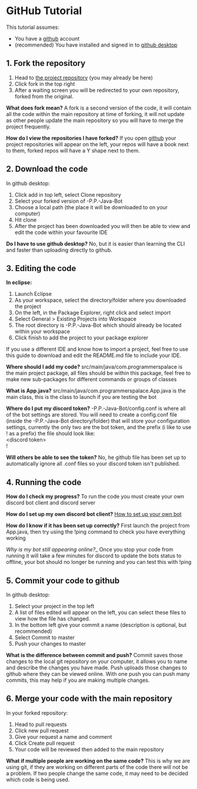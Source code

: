 # GitHub Tutorial

This tutorial assumes:
- You have a [github](https://github.com/) account 
- (recommended) You have installed and signed in to [github desktop](https://desktop.github.com/)

## 1. Fork the repository
1. Head to [the project repository](https://github.com/dkantereivin/-P.P.-Java-Bot) (you may already be here)
2. Click fork in the top right
3. After a waiting screen you will be redirected to your own repository, forked from the original.

__What does fork mean?__
A fork is a second version of the code, it will contain all the code within the main repository at time of forking, it will not update as other people update the main repository so you will have to merge the project frequently.

__How do I view the repositories I have forked?__
If you open [github](https://github.com/) your project repositories will appear on the left, your repos will have a book next to them, forked repos will have a Y shape next to them.

## 2. Download the code
In github desktop:
1. Click add in top left, select Clone repository
2. Select your forked version of -P.P.-Java-Bot
3. Choose a local path (the place it will be downloaded to on your computer)
4. Hit clone
5. After the project has been downloaded you will then be able to view and edit the code within your favourite IDE

__Do I have to use github desktop?__
No, but it is easier than learning the CLI and faster than uploading directly to github.

## 3. Editing the code
__In eclipse:__
1. Launch Eclipse
2. As your workspace, select the directory/folder where you downloaded the project
3. On the left, in the Package Explorer, right click and select import
4. Select General > Existing Projects into Workspace
5. The root directory is -P.P.-Java-Bot which should already be located within your workspace
6. Click finish to add the project to your package explorer

If you use a different IDE and know how to import a project, feel free to use this guide to download and edit the README.md file to include your IDE.

__Where should I add my code?__ src/main/java/com.programmerspalace is the main project package, all files should be within this package, feel free to make new sub-packages for different commands or groups of classes

__What is App.java?__ src/main/java/com.programmerspalace.App.java is the main class, this is the class to launch if you are testing the bot

__Where do I put my discord token?__ -P.P.-Java-Bot/config.conf is where all of the bot settings are stored. You will need to create a config.conf file (inside the -P.P.-Java-Bot directory/folder) that will store your configuration settings, currently the only two are the bot token, and the prefix (i like to use ! as a prefix) the file should look like:
	<br>\<discord token\>
    <br>!
    
__Will others be able to see the token?__ No, he github file has been set up to automatically ignore all .conf files so your discord token isn't published.

## 4. Running the code
__How do I check my progress?__ To run the code you must create your own discord bot client and discord server

__How do I set up my own discord bot client?__ [How to set up your own bot](https://discordpy.readthedocs.io/en/latest/discord.html)

__How do I know if it has been set up correctly?__ First launch the project from App.java, then try using the !ping command to check you have everything working

_Why is my bot still appearing online?__ Once you stop your code from running it will take a few minutes for discord to update the bots status to offline, your bot should no longer be running and you can test this with !ping

## 5. Commit your code to github
In github desktop:
1. Select your project in the top left
2. A list of files edited will appear on the left, you can select these files to view how the file has changed.
3. In the bottom left give your commit a name (description is optional, but recommended)
4. Select Commit to master
5. Push your changes to master

__What is the difference between commit and push?__ Commit saves those changes to the local git repository on your computer, it allows you to name and describe the changes you have made. Push uploads those changes to github where they can be viewed online. With one push you can push many commits, this may help if you are making multiple changes.

## 6. Merge your code with the main repository
In your forked repository:
1. Head to pull requests
2. Click new pull request
3. Give your request a name and comment
4. Click Create pull request
5. Your code will be reviewed then added to the main repository

__What if multiple people are working on the same code?__ This is why we are using git, if they are working on different parts of the code there will not be a problem. If two people change the same code, it may need to be decided which code is being used.